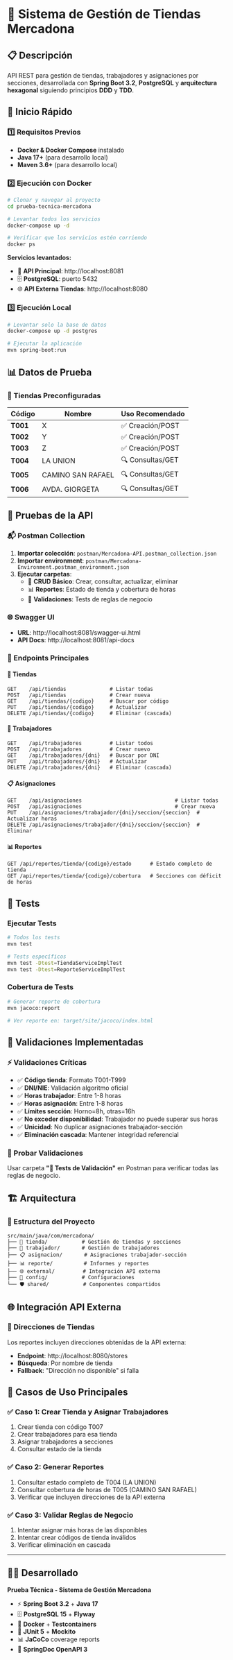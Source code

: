 # 🏪 Sistema de Gestión de Tiendas Mercadona

## 📋 Descripción

API REST para gestión de tiendas, trabajadores y asignaciones por secciones, desarrollada con **Spring Boot 3.2**, **PostgreSQL** y **arquitectura hexagonal** siguiendo principios **DDD** y **TDD**.

## 🚀 Inicio Rápido

### 1️⃣ **Requisitos Previos**
- **Docker & Docker Compose** instalado
- **Java 17+** (para desarrollo local)
- **Maven 3.6+** (para desarrollo local)

### 2️⃣ **Ejecución con Docker**

```bash
# Clonar y navegar al proyecto
cd prueba-tecnica-mercadona

# Levantar todos los servicios
docker-compose up -d

# Verificar que los servicios estén corriendo
docker ps
```

**Servicios levantados:**
- 🏪 **API Principal**: http://localhost:8081
- 🗄️ **PostgreSQL**: puerto 5432
- 🌐 **API Externa Tiendas**: http://localhost:8080

### 3️⃣ **Ejecución Local**

```bash
# Levantar solo la base de datos
docker-compose up -d postgres

# Ejecutar la aplicación
mvn spring-boot:run
```

## 📊 Datos de Prueba

### **🎯 Tiendas Preconfiguradas**

| Código | Nombre | Uso Recomendado |
|--------|--------|-----------------|
| **T001** | X | ✅ Creación/POST |
| **T002** | Y | ✅ Creación/POST |
| **T003** | Z | ✅ Creación/POST |
| **T004** | LA UNION | 🔍 Consultas/GET |
| **T005** | CAMINO SAN RAFAEL | 🔍 Consultas/GET |
| **T006** | AVDA. GIORGETA | 🔍 Consultas/GET |

## 🧪 Pruebas de la API

### **📬 Postman Collection**

1. **Importar colección**: `postman/Mercadona-API.postman_collection.json`
2. **Importar environment**: `postman/Mercadona-Environment.postman_environment.json`
3. **Ejecutar carpetas**:
   - 📝 **CRUD Básico**: Crear, consultar, actualizar, eliminar
   - 📊 **Reportes**: Estado de tienda y cobertura de horas
   - 🧪 **Validaciones**: Tests de reglas de negocio

### **🌐 Swagger UI**
- **URL**: http://localhost:8081/swagger-ui.html
- **API Docs**: http://localhost:8081/api-docs

### **🔗 Endpoints Principales**

#### **🏪 Tiendas**
```http
GET    /api/tiendas              # Listar todas
POST   /api/tiendas              # Crear nueva
GET    /api/tiendas/{codigo}     # Buscar por código
PUT    /api/tiendas/{codigo}     # Actualizar
DELETE /api/tiendas/{codigo}     # Eliminar (cascada)
```

#### **👥 Trabajadores**
```http
GET    /api/trabajadores         # Listar todos
POST   /api/trabajadores         # Crear nuevo
GET    /api/trabajadores/{dni}   # Buscar por DNI
PUT    /api/trabajadores/{dni}   # Actualizar
DELETE /api/trabajadores/{dni}   # Eliminar (cascada)
```

#### **📋 Asignaciones**
```http
GET    /api/asignaciones                              # Listar todas
POST   /api/asignaciones                              # Crear nueva
PUT    /api/asignaciones/trabajador/{dni}/seccion/{seccion}  # Actualizar horas
DELETE /api/asignaciones/trabajador/{dni}/seccion/{seccion}  # Eliminar
```

#### **📊 Reportes**
```http
GET /api/reportes/tienda/{codigo}/estado      # Estado completo de tienda
GET /api/reportes/tienda/{codigo}/cobertura   # Secciones con déficit de horas
```

## 🧪 Tests

### **Ejecutar Tests**
```bash
# Todos los tests
mvn test

# Tests específicos
mvn test -Dtest=TiendaServiceImplTest
mvn test -Dtest=ReporteServiceImplTest
```

### **Cobertura de Tests**
```bash
# Generar reporte de cobertura
mvn jacoco:report

# Ver reporte en: target/site/jacoco/index.html
```

## 🔧 Validaciones Implementadas

### **⚡ Validaciones Críticas**
- ✅ **Código tienda**: Formato T001-T999
- ✅ **DNI/NIE**: Validación algoritmo oficial
- ✅ **Horas trabajador**: Entre 1-8 horas
- ✅ **Horas asignación**: Entre 1-8 horas
- ✅ **Límites sección**: Horno=8h, otras=16h
- ✅ **No exceder disponibilidad**: Trabajador no puede superar sus horas
- ✅ **Unicidad**: No duplicar asignaciones trabajador-sección
- ✅ **Eliminación cascada**: Mantener integridad referencial

### **🧪 Probar Validaciones**
Usar carpeta **"🧪 Tests de Validación"** en Postman para verificar todas las reglas de negocio.

## 🏗️ Arquitectura

### **📁 Estructura del Proyecto**
```
src/main/java/com/mercadona/
├── 🏪 tienda/           # Gestión de tiendas y secciones
├── 👥 trabajador/       # Gestión de trabajadores
├── 📋 asignacion/       # Asignaciones trabajador-sección
├── 📊 reporte/          # Informes y reportes
├── 🌐 external/         # Integración API externa
├── 🔧 config/           # Configuraciones
└── 🛡️ shared/           # Componentes compartidos
```

## 🌐 Integración API Externa

### **📍 Direcciones de Tiendas**
Los reportes incluyen direcciones obtenidas de la API externa:
- **Endpoint**: http://localhost:8080/stores
- **Búsqueda**: Por nombre de tienda
- **Fallback**: "Dirección no disponible" si falla


## 🎯 Casos de Uso Principales

### **✅ Caso 1: Crear Tienda y Asignar Trabajadores**
1. Crear tienda con código T007
2. Crear trabajadores para esa tienda
3. Asignar trabajadores a secciones
4. Consultar estado de la tienda

### **✅ Caso 2: Generar Reportes**
1. Consultar estado completo de T004 (LA UNION)
2. Consultar cobertura de horas de T005 (CAMINO SAN RAFAEL)
3. Verificar que incluyen direcciones de la API externa

### **✅ Caso 3: Validar Reglas de Negocio**
1. Intentar asignar más horas de las disponibles
2. Intentar crear códigos de tienda inválidos
3. Verificar eliminación en cascada

---

## 👨‍💻 Desarrollado

**Prueba Técnica - Sistema de Gestión Mercadona**
- ⚡ **Spring Boot 3.2** + **Java 17**
- 🗄️ **PostgreSQL 15** + **Flyway**
- 🐳 **Docker** + **Testcontainers**
- 🧪 **JUnit 5** + **Mockito**
- 📊 **JaCoCo** coverage reports
- 📝 **SpringDoc OpenAPI 3**
